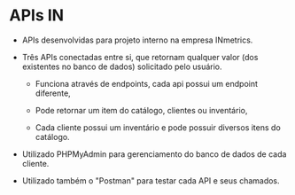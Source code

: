 # APIs IN

-  APIs desenvolvidas para projeto interno na empresa INmetrics.

-  Três APIs conectadas entre si, que retornam qualquer valor (dos existentes no banco de dados) solicitado pelo usuário.

    -  Funciona através de endpoints, cada api possui um endpoint diferente,
    
    -  Pode retornar um item do catálogo, clientes ou inventário,
    
    -  Cada cliente possui um inventário e pode possuir diversos itens do catálogo.

-  Utilizado PHPMyAdmin para gerenciamento do banco de dados de cada cliente.

-  Utilizado também o "Postman" para testar cada API e seus chamados.
